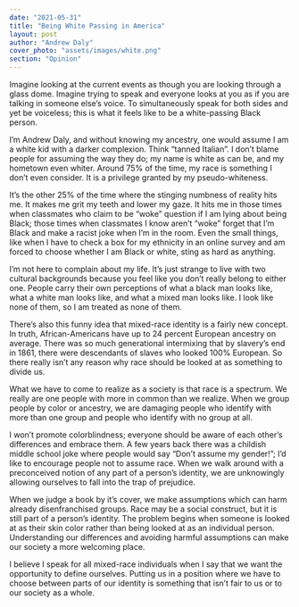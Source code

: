 ```yaml
---
date: "2021-05-31"
title: "Being White Passing in America"
layout: post
author: "Andrew Daly"
cover_photo: "assets/images/white.png"
section: "Opinion"
---
```


Imagine looking at the current events as though you are looking through a glass dome. Imagine trying to speak and everyone looks at you as if you are talking in someone else’s voice. To simultaneously speak for both sides and yet be voiceless; this is what it feels like to be a white-passing Black person.

I’m Andrew Daly, and without knowing my ancestry, one would assume I am a white kid with a darker complexion. Think “tanned Italian”. I don’t blame people for assuming the way they do; my name is white as can be, and my hometown even whiter. Around 75% of the time, my race is something I don’t even consider. It is a privilege granted by my pseudo-whiteness.

It’s the other 25% of the time where the stinging numbness of reality hits me. It makes me grit my teeth and lower my gaze. It hits me in those times when classmates who claim to be “woke” question if I am lying about being Black; those times when classmates I know aren’t “woke” forget that I’m Black and make a racist joke when I’m in the room. Even the small things, like when I have to check a box for my ethnicity in an online survey and am forced to choose whether I am Black or white, sting as hard as anything.

I’m not here to complain about my life. It’s just strange to live with two cultural backgrounds because you feel like you don’t really belong to either one. People carry their own perceptions of what a black man looks like, what a white man looks like, and what a mixed man looks like. I look like none of them, so I am treated as none of them.

There’s also this funny idea that mixed-race identity is a fairly new concept. In truth, African-Americans have up to 24 percent European ancestry on average. There was so much generational intermixing that by slavery’s end in 1861, there were descendants of slaves who looked 100% European. So there really isn’t any reason why race should be looked at as something to divide us.

What we have to come to realize as a society is that race is a spectrum. We really are one people with more in common than we realize. When we group people by color or ancestry, we are damaging people who identify with more than one group and people who identify with no group at all.

I won’t promote colorblindness; everyone should be aware of each other’s differences and embrace them. A few years back there was a childish middle school joke where people would say “Don’t assume my gender!”; I’d like to encourage people not to assume race. When we walk around with a preconceived notion of any part of a person’s identity, we are unknowingly allowing ourselves to fall into the trap of prejudice.

When we judge a book by it’s cover, we make assumptions which can harm already disenfranchised groups. Race may be a social construct, but it is still part of a person’s identity. The problem begins when someone is looked at as their skin color rather than being looked at as an individual person. Understanding our differences and avoiding harmful assumptions can make our society a more welcoming place.

I believe I speak for all mixed-race individuals when I say that we want the opportunity to define ourselves. Putting us in a position where we have to choose between parts of our identity is something that isn’t fair to us or to our society as a whole.
